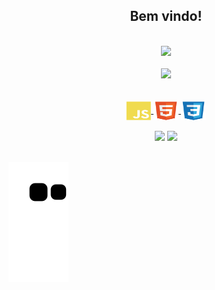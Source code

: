 <div align="center">
<h2>Bem vindo!</h2>
</div>
</br>
<div align="center">
  <div align="center">
  <a href="https://github.com/xjuliaag">
    <img height="180em" src="https://github-readme-stats.vercel.app/api?username=xjuliaag&show_icons=true&theme=panda&include_all_commits=true&count_private=true"/>
    </div>
</br>
  <div align="center">
    <img height="150em" src="https://github-readme-stats.vercel.app/api/top-langs/?username=xjuliaag&layout=compact&langs_count=7&theme=panda"/>
</div>
</div>
</br>
 <div align="center">
<div style="display: inline_block"><br>
  <img align="center" alt="Formando-Js" height="30" width="40" src="https://raw.githubusercontent.com/devicons/devicon/master/icons/javascript/javascript-plain.svg">
  <img align="center" alt="Formando -HTML" height="30" width="40" src="https://raw.githubusercontent.com/devicons/devicon/master/icons/html5/html5-original.svg">
  <img align="center" alt="Formando-CSS" height="30" width="40" src="https://raw.githubusercontent.com/devicons/devicon/master/icons/css3/css3-original.svg">
</div>
 </div>
</br>

 <div align="center">
  <a href = "mailto:juliagomesdonascimento2001@gmail.com"><img src="https://img.shields.io/badge/-Gmail-%23333?style=for-the-badge&logo=gmail&logoColor=white" target="_blank"></a>
  <a href="https://www.linkedin.com/in/juliagomes2001/" target="_blank"><img src="https://img.shields.io/badge/-LinkedIn-%230077B5?style=for-the-badge&logo=linkedin&logoColor=white" target="_blank"></a> 
</div>
</br>


![snake gif](https://github.com/xjuliaag/xjuliaag/blob/output/github-contribution-grid-snake.svg)


